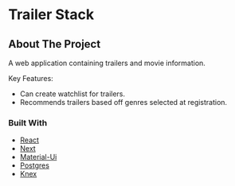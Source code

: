 <div id="top"></div>
<h1 >Trailer Stack</h1>

## About The Project

A web application containing trailers and movie information.

Key Features:
* Can create watchlist for trailers.
* Recommends trailers based off genres selected at registration. 

### Built With

* [React](https://reactjs.org/)
* [Next](https://redux.js.org/)
* [Material-Ui](https://mui.com/)
* [Postgres](https://www.postgresql.org/)
* [Knex](https://knexjs.org/)